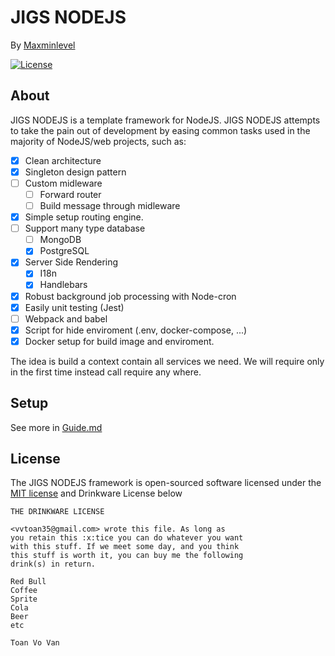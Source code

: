 # JIGS NODEJS 
By [Maxminlevel](mailto:vovantoan.dev@gmail.com) 

<a href="https://packagist.org/packages/laravel/framework"><img src="https://img.shields.io/packagist/l/laravel/framework" alt="License"></a>
</p>

## About 

JIGS NODEJS is a template framework for NodeJS. JIGS NODEJS attempts to take the pain out of development by easing common tasks used in the majority of NodeJS/web projects, such as:

- [x] Clean architecture
- [x] Singleton design pattern
- [ ] Custom midleware
  - [ ] Forward router
  - [ ] Build message through midleware
- [x] Simple setup routing engine.
- [ ] Support many type database
  - [ ] MongoDB
  - [x] PostgreSQL
- [x] Server Side Rendering
  - [x] I18n
  - [x] Handlebars
- [x] Robust background job processing with Node-cron
- [x] Easily unit testing (Jest)
- [ ] Webpack and babel
- [x] Script for hide enviroment (.env, docker-compose, ...)
- [x] Docker setup for build image and enviroment.

The idea is build a context contain all services we need. We will require only in the first time instead call require any where.

## Setup

See more in [Guide.md](./Guide.md)


## License

The JIGS NODEJS framework is open-sourced software licensed under the [MIT license](./LICENSE) and Drinkware License below
```
THE DRINKWARE LICENSE

<vvtoan35@gmail.com> wrote this file. As long as 
you retain this :x:tice you can do whatever you want 
with this stuff. If we meet some day, and you think 
this stuff is worth it, you can buy me the following
drink(s) in return.

Red Bull
Coffee
Sprite
Cola
Beer
etc

Toan Vo Van
```
